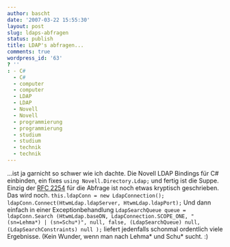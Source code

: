```yaml
---
author: bascht
date: '2007-03-22 15:55:30'
layout: post
slug: ldaps-abfragen
status: publish
title: LDAP's abfragen...
comments: true
wordpress_id: '63'
? ''
: - C#
  - C#
  - computer
  - computer
  - LDAP
  - LDAP
  - Novell
  - Novell
  - programmierung
  - programmierung
  - studium
  - studium
  - technik
  - technik
---
```


...ist ja garnicht so schwer wie ich dachte. Die Novell LDAP
Bindings für C\# einbinden, ein fixes
`using Novell.Directory.Ldap;` und fertig ist die Suppe. Einzig der
[RFC 2254](http://www.faqs.org/rfcs/rfc2254.html) für die Abfrage
ist noch etwas kryptisch geschrieben. Das wird noch.
`this.ldapConn = new LdapConnection(); ldapConn.Connect(HtwmLdap.ldapServer, HtwmLdap.ldapPort);`
Und dann einfach in einer Exceptionbehandlung
`LdapSearchQueue queue = ldapConn.Search (HtwmLdap.baseDN, LdapConnection.SCOPE_ONE, "(sn=Lehma*) | (sn=Schu*)", null, false, (LdapSearchQueue) null, (LdapSearchConstraints) null );`
liefert jedenfalls schonmal ordentlich viele Ergebnisse. (Kein
Wunder, wenn man nach Lehma\* und Schu\* sucht. :)


